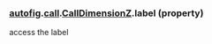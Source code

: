 ### [autofig](autofig.md).[call](autofig.call.md).[CallDimensionZ](autofig.call.CallDimensionZ.md).label (property)




access the label

